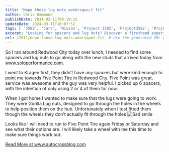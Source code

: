 ```yaml
---
title: "Nope those lug nuts won&rsquo;t fit"
author: Chris Hammond
publishDate: 2011-02-11T00:19:15
updateDate: 2024-03-11T16:07:52
tags: [ '350Z', 'Cars', 'Nissan', 'Project 350Z', 'Project350z', 'Project350zcom' ]
excerpt: "Looking for spacers and lug nuts? Discover a firsthand experience in Redwood City while finding the right fit for your wheels from www.soloperformance.com."
url: /2011/nope-those-lug-nuts-wonrsquot-fit  # Use the generated URL with year
---
```

<p>So I ran around Redwood City today over lunch, I needed to find some spacers and lug nuts to go along with the new studs that arrived today from <a href="https://www.soloperformance.com">www.soloperformance.com</a>.</p>  <p>I went to Kragen first, they didn’t have any spacers but were kind enough to point me towards <a href="https://www.fivepointtire.com">Five Point Tire</a> in Redwood City. Five Point was great, service was awesome and the guy was very helpful. I picked up 6 spacers, with the intention of only using 2 or 4 of them for now.</p>  <p>When I got home I wanted to make sure that the lugs were going to work. They were Gorilla Lug nuts, designed to go through the holes in the wheels to help position them on the hub. Unfortunately when I test fitted them though the wheels they don’t actually fit through the holes <img style="border-bottom-style: none; border-right-style: none; border-top-style: none; border-left-style: none" class="wlEmoticon wlEmoticon-sadsmile" alt="Sad smile" src="https://www.project350z.com/Portals/4/PublishThumbnails/Windows-Live-Writer/62ecb0783f7c_127C9/wlEmoticon-sadsmile_2.png" /></p>  <p>Looks like I will need to run to Five Point Tire again Friday or Saturday and see what their options are. I will likely take a wheel with me this time to make sure things work out. </p> <a href="https://www.autocrossblog.com/nope-those-lug-nuts-wont-fit">Read More at www.autocrossblog.com</a>

